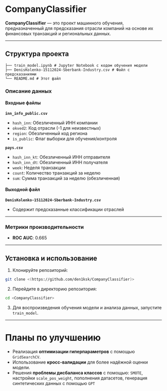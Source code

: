 # CompanyClassifier 

**CompanyClassifier** — это проект машинного обучения, предназначенный для предсказания отрасли компаний на основе их финансовых транзакций и региональных данных.  

---

## Структура проекта

```
├── train_model.ipynb # Jupyter Notebook с кодом обучения модели
├── DenisKolenko-15112024-Sberbank-Industry.csv # Файл с предсказаниями 
└── README.md # Этот файл
```

### Описание данных

#### Входные файлы

**`inn_info_public.csv`**  
- `hash_inn`: Обезличенный ИНН компании  
- `okved2`: Код отрасли (-1 для неизвестных)  
- `region`: Обезличенный код региона  
- `is_public`: Флаг выборки для обучения/контроля  

**`pays.csv`**  
- `hash_inn_kt`: Обезличенный ИНН отправителя  
- `hash_inn_dt`: Обезличенный ИНН получателя  
- `week`: Неделя транзакции  
- `count`: Количество транзакций за неделю  
- `sum`: Сумма транзакций за неделю (обезличенная)  

#### Выходной файл

**`DenisKolenko-15112024-Sberbank-Industry.csv`**  
- Содержит предсказанные классификации отраслей 

---

### Метрики производительности

- **ROC AUC**: 0.665  

---

## Установка и использование


1. Клонируйте репозиторий:
```bash
git clone <(https://github.com/den1ksk/CompanyClassifier)>
```

2. Перейдите в директорию репозитория:
```bash
cd <CompanyClassifier>
```

3. Для воспроизведения обучения модели и анализа данных, запустите `train_model`.

---

# Планы по улучшению

- Реализация **оптимизации гиперпараметров** с помощью `GridSearchCV`.
- Использование **кросс-валидации** для более надёжной оценки модели.
- Решения **проблемы дисбаланса классов** с помощью: `SMOTE`, настройки `scale_pos_weight`, пополнения датасетов, генерация синтетических данных с помощью `GPT`

